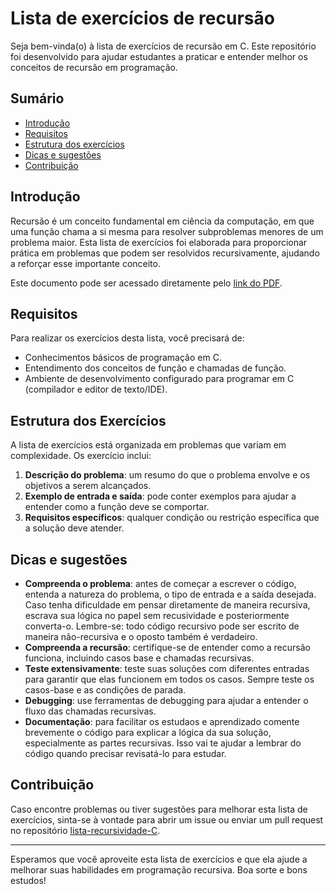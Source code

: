 # Lista de exercícios de recursão

Seja bem-vinda(o) à lista de exercícios de recursão em C. Este repositório foi desenvolvido para ajudar estudantes a praticar e entender melhor os conceitos de recursão em programação.

## Sumário

- [Introdução](#introdução)
- [Requisitos](#requisitos)
- [Estrutura dos exercícios](#estrutura-dos-exercícios)
- [Dicas e sugestões](#dicas-e-sugestões)
- [Contribuição](#contribuição)

## Introdução

Recursão é um conceito fundamental em ciência da computação, em que uma função chama a si mesma para resolver subproblemas menores de um problema maior. Esta lista de exercícios foi elaborada para proporcionar prática em problemas que podem ser resolvidos recursivamente, ajudando a reforçar esse importante conceito.

Este documento pode ser acessado diretamente pelo [link do PDF](https://programacaodescomplicada.wordpress.com/wp-content/uploads/2012/10/lista-recursc3a3o.pdf).

## Requisitos

Para realizar os exercícios desta lista, você precisará de:

- Conhecimentos básicos de programação em C.
- Entendimento dos conceitos de função e chamadas de função.
- Ambiente de desenvolvimento configurado para programar em C (compilador e editor de texto/IDE).

## Estrutura dos Exercícios

A lista de exercícios está organizada em problemas que variam em complexidade. Os exercício inclui:

1. **Descrição do problema**: um resumo do que o problema envolve e os objetivos a serem alcançados.
2. **Exemplo de entrada e saída**: pode conter exemplos para ajudar a entender como a função deve se comportar.
3. **Requisitos específicos**: qualquer condição ou restrição específica que a solução deve atender.

## Dicas e sugestões

- **Compreenda o problema**: antes de começar a escrever o código, entenda a natureza do problema, o tipo de entrada e a saída desejada. Caso tenha dificuldade em pensar diretamente de maneira recursiva, escrava sua lógica no papel sem recusividade e posteriormente converta-o. Lembre-se: todo código recursivo pode ser escrito de maneira não-recursiva e o oposto também é verdadeiro.
- **Compreenda a recursão**: certifique-se de entender como a recursão funciona, incluindo casos base e chamadas recursivas. 
- **Teste extensivamente**: teste suas soluções com diferentes entradas para garantir que elas funcionem em todos os casos. Sempre teste os casos-base e as condições de parada.
- **Debugging**: use ferramentas de debugging para ajudar a entender o fluxo das chamadas recursivas.
- **Documentação**: para facilitar os estudaos e aprendizado comente brevemente o código para explicar a lógica da sua solução, especialmente as partes recursivas. Isso vai te ajudar a lembrar do código quando precisar revisatá-lo para estudar.

## Contribuição

Caso encontre problemas ou tiver sugestões para melhorar esta lista de exercícios, sinta-se à vontade para abrir um issue ou enviar um pull request no repositório [lista-recursividade-C](https://github.com/EdmarAJr/lista-recursividade-C).

---

Esperamos que você aproveite esta lista de exercícios e que ela ajude a melhorar suas habilidades em programação recursiva. Boa sorte e bons estudos!
